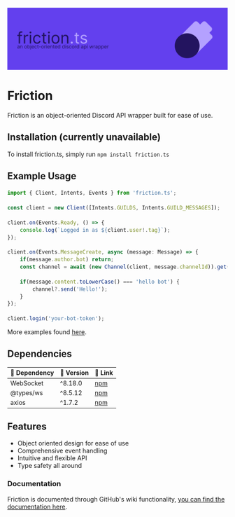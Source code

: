 ![Banner](images/Friction_banner.png)

# Friction
Friction is an object-oriented Discord API wrapper built for ease of use.

## Installation (currently unavailable)
To install friction.ts, simply run `npm install friction.ts`

## Example Usage
```js
import { Client, Intents, Events } from 'friction.ts';

const client = new Client([Intents.GUILDS, Intents.GUILD_MESSAGES]);

client.on(Events.Ready, () => {
    console.log(`Logged in as ${client.user!.tag}`);
});

client.on(Events.MessageCreate, async (message: Message) => {
    if(message.author.bot) return;
    const channel = await (new Channel(client, message.channelId)).get();

    if(message.content.toLowerCase() === 'hello bot') {
        channel?.send('Hello!');
    }
});

client.login('your-bot-token');
```

More examples found [here](https://github.com/asciidude/friction.ts/tree/main/examples).

## Dependencies

| 🎯 Dependency  | 📼 Version | 🔗 Link |
|-----------------|------------|----------|
| WebSocket       | ^8.18.0    | [npm](https://www.npmjs.com/package/ws) |
| @types/ws       | ^8.5.12    | [npm](https://www.npmjs.com/package/@types/ws) |
| axios           | ^1.7.2     | [npm](https://www.npmjs.com/package/axios) |

## Features
- Object oriented design for ease of use
- Comprehensive event handling
- Intuitive and flexible API
- Type safety all around

### Documentation
Friction is documented through GitHub's wiki functionality, [you can find the documentation here](https://github.com/asciidude/friction.ts/wiki).